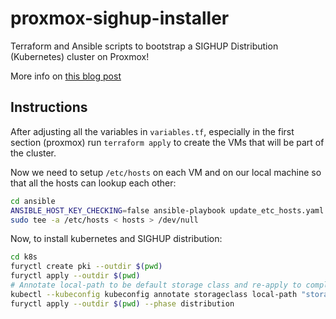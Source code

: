 # proxmox-sighup-installer

Terraform and Ansible scripts to bootstrap a SIGHUP Distribution (Kubernetes) cluster
on Proxmox!

More info on [this blog post](https://tobiabocchi.me/posts/proxmox-terraform-k8s/)

## Instructions

After adjusting all the variables in `variables.tf`, especially in the first section
(proxmox) run `terraform apply` to create the VMs that will be part of the cluster.

Now we need to setup `/etc/hosts` on each VM and on our local machine so that all
the hosts can lookup each other:

```sh
cd ansible
ANSIBLE_HOST_KEY_CHECKING=false ansible-playbook update_etc_hosts.yaml -i hosts.yaml
sudo tee -a /etc/hosts < hosts > /dev/null
```

Now, to install kubernetes and SIGHUP distribution:

```sh
cd k8s
furyctl create pki --outdir $(pwd)
furyctl apply --outdir $(pwd)
# Annotate local-path to be default storage class and re-apply to complete the installation
kubectl --kubeconfig kubeconfig annotate storageclass local-path "storageclass.kubernetes.io/is-default-class"="true"
furyctl apply --outdir $(pwd) --phase distribution
```
